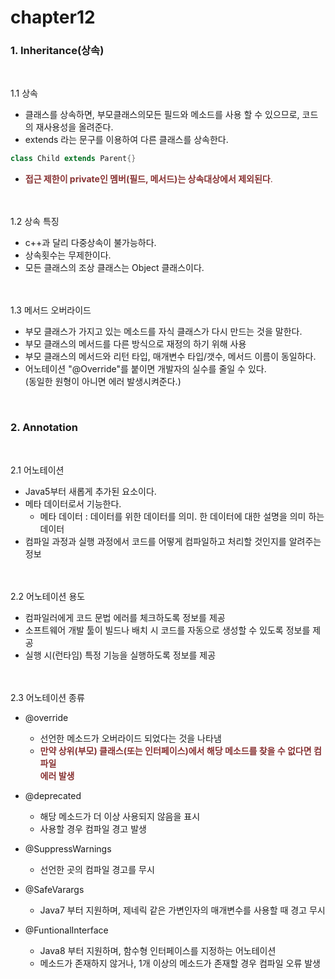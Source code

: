 # chapter12
### 1. Inheritance(상속)
<br>

1.1 상속   
* 클래스를 상속하면, 부모클래스의모든 필드와 메소드를 사용 할 수 있으므로, 코드의 재사용성을 올려준다.
* extends 라는 문구를 이용하여 다른 클래스를 상속한다.
``` java
class Child extends Parent{}
```
* <span style="color:#883333">**접근 제한이 private인 멤버(필드, 메서드)는 상속대상에서 제외된다**.</span>

<br><br>1.2 상속 특징  
* c++과 달리 다중상속이 불가능하다.
* 상속횟수는 무제한이다.
* 모든 클래스의 조상 클래스는 Object 클래스이다.

<br><br>1.3 메서드 오버라이드
* 부모 클래스가 가지고 있는 메소드를 자식 클래스가 다시 만드는 것을 말한다.	
* 부모 클래스의 메서드를 다른 방식으로 재정의 하기 위해 사용
* 부모 클래스의 메서드와 리턴 타입, 매개변수 타입/갯수, 메서드 이름이 동일하다.
* 어노테이션 "@Override"를 붙이면 개발자의 실수를 줄일 수 있다.  
	(동일한 원형이 아니면 에러 발생시켜준다.)  
<br>

### 2. Annotation
<br>

2.1 어노테이션
* Java5부터 새롭게 추가된 요소이다.
* 메타 데이터로서 기능한다. 
    * 메타 데이터 : 데이터를 위한 데이터를 의미. 한 데이터에 대한 설명을 의미 하는 데이터
* 컴파일 과정과 실행 과정에서 코드를 어떻게 컴파일하고 처리할 것인지를 알려주는 정보  

<br><br>2.2 어노테이션 용도
* 컴파일러에게 코드 문법 에러를 체크하도록 정보를 제공
* 소프트웨어 개발 툴이 빌드나 배치 시 코드를 자동으로 생성할 수 있도록 정보를 제공
* 실행 시(런타임) 특정 기능을 실행하도록 정보를 제공

<br><br>2.3 어노테이션 종류
* @override
    * 선언한 메소드가 오버라이드 되었다는 것을 나타냄
    * <span style="color:#883333">**만약 상위(부모) 클래스(또는 인터페이스)에서 해당 메소드를 찾을 수 없다면 컴파일<br> 에러 발생**</span>

* @deprecated
    * 해당 메소드가 더 이상 사용되지 않음을 표시
    * 사용할 경우 컴파일 경고 발생
* @SuppressWarnings
    * 선언한 곳의 컴파일 경고를 무시
* @SafeVarargs
    * Java7 부터 지원하며, 제네릭 같은 가변인자의 매개변수를 사용할 때 경고 무시
* @FuntionalInterface
    * Java8 부터 지원하며, 함수형 인터페이스를 지정하는 어노테이션
    * 메소드가 존재하지 않거나, 1개 이상의 메소드가 존재할 경우 컴파일 오류 발생